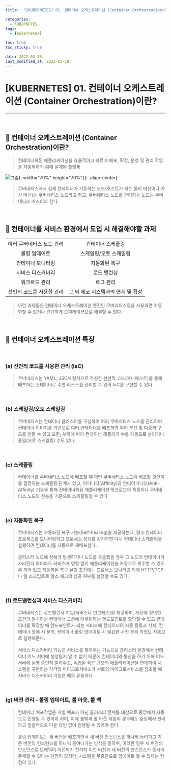 ```yaml
---
title:  "[KUBERNETES] 01. 컨테이너 오케스트레이션 (Container Orchestration)이란?" 

categories:
  - KUBERNETES
tags:
  - [kubernetes]

toc: true
toc_sticky: true

date: 2022-03-18
last_modified_at: 2022-03-18
---
```

# [KUBERNETES] 01. 컨테이너 오케스트레이션 (Container Orchestration)이란?
---

<style>
table {
    font-size: 12pt;
}
table th:first-of-type {
    width: 10%;
}
table th:nth-of-type(2) {
    width: 10%;
}
table th:nth-of-type(3) {
    width: 50%;
}
table th:nth-of-type(4) {
    width: 30%;
}
</style>

<br>

## 🔔 컨테이너 오케스트레이션 (Container Orchestration)이란?

> 컨테이너화된 애플리케이션을 효율적이고 빠르게 배포, 확장, 운영 및 관리 작업을 자동화하기 위해 설계된 플랫폼

![그림](https://user-images.githubusercontent.com/42735894/224530865-0fcc8bc8-d7bd-4380-b3c3-30d17e8314ba.png){: width="70%" height="70%"}{: .align-center}

> 쿠버네티스에서 실제 컨테이너가 기동하는 노드(호스트가 되는 물리 머신이나 가상 머신)는 쿠버네티스 노드라고 하고, 쿠버네티스 노드를 관리하는 노드는 쿠버네티스 마스터라 한다.

<br>

## 🔔 컨테이너를 서비스 환경에서 도입 시 해결해야할 과제 

|||
|:---:|:---:|
|여러 쿠버네티스 노드 관리|컨테이너 스케줄링|
|롤링 업데이트|스케일링/오토 스케일링|
|컨테이너 모니터링|자동화된 복구|
|서비스 디스커버리|로드 밸런싱|
|워크로드 관리|로그 관리|
|선언적 코드를 사용한 관리|그 외 에코 시스템과의 연계 및 확장|

> 이런 과제들은 컨테이너 오케스트레이션 엔진인 쿠버네티스등을 사용하면 자동화할 수 있거나 간단하게 오퍼레이션으로 해결할 수 있다. 

<br>

## 🔔 컨테이너 오케스트레이션 특징

<br>

### (a) 선언적 코드를 사용한 관리 (IaC)

> 쿠버네티스는 YAML, JSON 형식으로 작성한 선언적 코드(매니페스트)를 통해 배포하는 컨테이너로 주변 리소스를 관리할 수 있어 IaC를 구현할 수 있다.

<br>

### (b) 스케일링/오토 스케일링

> 쿠버네티스는 컨테이너 클러스터를 구성하여 여러 쿠버네티스 노드를 관리하며 컨테이너 이미지를 기반으로 여러 컨테이너를 배포하면 부하 분산 및 다중화 구조를 만들 수 있고 또한, 부하에 따라 컨테이너 레플리카 수를 자동으로 늘리거나 줄일(오토 스케일링) 수도 있다.

<br>

### (c) 스케줄링

> 컨테이너를 쿠버네티스 노드에 배포할 때 어떤 쿠버네티스 노드에 배포할 것인지를 결정하는 스케줄링 단계가 있고, 어피니티(Affinity)와 안티어피니티(Anti-Affinity) 기능을 통해 컨테이너화된 애플리케이션 워크로드의 특징이나 쿠버네티스 노드의 성능을 기준으로 스케줄링할 수 있다.

<br>

### (e) 자동화된 복구

> 쿠버네티스는 자동화된 복구 기능(Self-healing)을 제공하는데, 평소 컨테이너 프로세스를 모니터링하고 프로세스 정지를 감지하면 다시 컨테이너 스케줄링을 실행하여 컨테이너를 자동으로 재배포한다.<br><br>
클러스터 노드에 장애가 발생하거나 노드를 축출했을 경우 그 노드의 컨테이너가 사라진다 하더라도 서비스에 영향 없이 애플리케이션을 자동으로 복수할 수 있도록 되어 있고 자동화된 복구 실행 조건에는 프로세스 모니터링 외에 HTTP/TCP나 쉘 스크립트로 헬스 체크의 성공 여부를 설정할 수도 있다.

<br>

### (f) 로드밸런싱과 서비스 디스커버리

> 쿠버네티스는 로드밸런서 기능(서비스나 인그레스)을 제공하며, 사전에 정의한 조건과 일치하는 컨테이너 그룹에 라우팅하는 엔드포인트를 할당할 수 있고 컨테이너를 확장할 때 엔드포인트가 되는 서비스에 컨테이너의 자동 등록과 삭제, 컨테이너 장애 시 분리, 컨테이너 롤링 업데이트 시 필요한 사전 분리 작업도 자동으로 실행해준다. <br><br>
서비스 디스커버리 기능은 서비스를 찾아주는 기능으로 클러스터 환경에서 컨테이너 어느 서버에 생성될지 알 수 없기 때문에 컨테이너와 통신을 하기 위해 어느 서버에 실행 중인지 알려주고, 독립된 작은 규모의 애플리케이션을 연계하여 시스템을 구현하는 각각의 마이크로서비스가 서로의 마이크로서비스를 참조할 때 서비스 디스커버리 기능은 매우 유용하다.

<br>

### (g) 버전 관리 - 롤링 업데이트, 롤 아웃, 롤 백

> 컨테이너 배포작업은 개별 배포가 아닌 클러스터 전체를 대상으로 중앙에서 자동으로 진행될 수 있어야 하며, 이때 롤백과 롤 아웃 작업의 경우에도 중앙에서 관리하고 일괄적으로 다운 타임 없이 진행될 수 있어야 한다.<br><br>
롤링 업데이트는 새 버전을 배포하면서 새 버전 인스턴스를 하나씩 늘려가고 기존 버전의 인스턴스를 하나씩 줄여나가는 방식을 말하며, 이러한 경우 새 버전의 인스턴스로 트래픽이 이전되기 전까지 이전 버전과 새 버전의 인스턴스가 동시에 존재할 수 있다는 단점이 있지만, 시스템을 무중단으로 업데이트 할 수 있다는 장점이 있다.

<br>